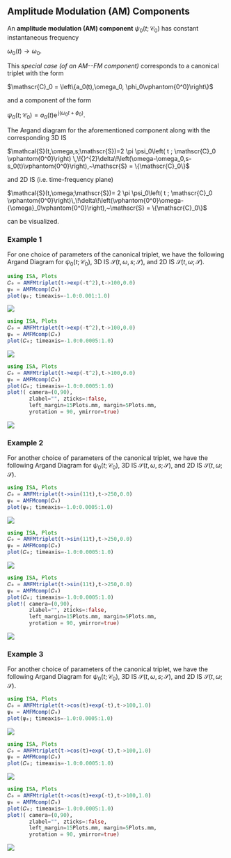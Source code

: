 ## Amplitude Modulation (AM) Components

An **amplitude modulation (AM) component** $\psi_0(t;\mathscr{C}_0)$ has constant instantaneous frequency

$\omega_0(t)\rightarrow \omega_0.$

This *special case (of an AM--FM component)* corresponds to a canonical triplet with the form

$\mathscr{C}_0 = \left\{a_0(t),\omega_0, \phi_0\vphantom{0^0}\right\}$

and a component of the form

$\psi_0(t;\mathscr{C}_0) = a_0(t) \mathrm{e}^{\,\mathrm{j}(\omega_0 t +\phi_0)}.$

The Argand diagram for the aforementioned component along with the corresponding 3D IS

$\mathcal{S}(t,\omega,s;\mathscr{S})=2 \pi  \psi_0\left( t ; \mathscr{C}_0 \vphantom{0^0}\right) \,\!{}^{2}\delta\!\left(\omega-\omega_0,s-s_0(t)\vphantom{0^0}\right),~\mathscr{S} = \{\mathscr{C}_0\}$

and 2D IS (i.e. time-frequency plane)

$\mathcal{S}(t,\omega;\mathscr{S})=  2 \pi  \psi_0\left( t ; \mathscr{C}_0 \vphantom{0^0}\right)\,\!\delta\!\left(\vphantom{0^0}\omega-{\omega}_0\vphantom{0^0}\right),~\mathscr{S} = \{\mathscr{C}_0\}$

can be visualized.


### Example 1

For one choice of parameters of the canonical triplet, we have the following Argand Diagram for $\psi_0(t;\mathscr{C}_0)$, 3D IS $\mathcal{S}(t,\omega,s;\mathscr{S})$, and 2D IS $\mathcal{S}(t,\omega;\mathscr{S})$.

```julia
using ISA, Plots
𝐶₀ = AMFMtriplet(t->exp(-t^2),t->100,0.0)
ψ₀ = AMFMcomp(𝐶₀)
plot(ψ₀; timeaxis=-1.0:0.001:1.0)
```
![](https://raw.githubusercontent.com/NMSU-ISA/ISA/master/docs/src/assets/IS_exAM1.png)

```julia
using ISA, Plots
𝐶₀ = AMFMtriplet(t->exp(-t^2),t->100,0.0)
ψ₀ = AMFMcomp(𝐶₀)
plot(𝐶₀; timeaxis=-1.0:0.0005:1.0)
```
![](https://raw.githubusercontent.com/NMSU-ISA/ISA/master/docs/src/assets/IS_exAM2.png)

```julia
using ISA, Plots
𝐶₀ = AMFMtriplet(t->exp(-t^2),t->100,0.0)
ψ₀ = AMFMcomp(𝐶₀)
plot(𝐶₀; timeaxis=-1.0:0.0005:1.0)
plot!( camera=(0,90),
       zlabel="", zticks=:false,
       left_margin=15Plots.mm, margin=5Plots.mm,
       yrotation = 90, ymirror=true)
```
![](https://raw.githubusercontent.com/NMSU-ISA/ISA/master/docs/src/assets/IS_exAM3.png)


### Example 2

For another choice of parameters of the canonical triplet, we have the following Argand Diagram for $\psi_0(t;\mathscr{C}_0)$, 3D IS $\mathcal{S}(t,\omega,s;\mathscr{S})$, and 2D IS $\mathcal{S}(t,\omega;\mathscr{S})$.


```julia
using ISA, Plots
𝐶₀ = AMFMtriplet(t->sin(11t),t->250,0.0)
ψ₀ = AMFMcomp(𝐶₀)
plot(ψ₀; timeaxis=-1.0:0.0005:1.0)
```
![](https://raw.githubusercontent.com/NMSU-ISA/ISA/master/docs/src/assets/IS_exAM4.png)

```julia
using ISA, Plots
𝐶₀ = AMFMtriplet(t->sin(11t),t->250,0.0)
ψ₀ = AMFMcomp(𝐶₀)
plot(𝐶₀; timeaxis=-1.0:0.0005:1.0)
```
![](https://raw.githubusercontent.com/NMSU-ISA/ISA/master/docs/src/assets/IS_exAM5.png)

```julia
using ISA, Plots
𝐶₀ = AMFMtriplet(t->sin(11t),t->250,0.0)
ψ₀ = AMFMcomp(𝐶₀)
plot(𝐶₀; timeaxis=-1.0:0.0005:1.0)
plot!( camera=(0,90),
       zlabel="", zticks=:false,
       left_margin=15Plots.mm, margin=5Plots.mm,
       yrotation = 90, ymirror=true)
```
![](https://raw.githubusercontent.com/NMSU-ISA/ISA/master/docs/src/assets/IS_exAM6.png)

### Example 3

For another choice of parameters of the canonical triplet, we have the following Argand Diagram for $\psi_0(t;\mathscr{C}_0)$, 3D IS $\mathcal{S}(t,\omega,s;\mathscr{S})$, and 2D IS $\mathcal{S}(t,\omega;\mathscr{S})$.

```julia
using ISA, Plots
𝐶₀ = AMFMtriplet(t->cos(t)+exp(-t),t->100,1.0)
ψ₀ = AMFMcomp(𝐶₀)
plot(ψ₀; timeaxis=-1.0:0.0005:1.0)
```
![](https://raw.githubusercontent.com/NMSU-ISA/ISA/master/docs/src/assets/IS_exAM7.png)

```julia
using ISA, Plots
𝐶₀ = AMFMtriplet(t->cos(t)+exp(-t),t->100,1.0)
ψ₀ = AMFMcomp(𝐶₀)
plot(𝐶₀; timeaxis=-1.0:0.0005:1.0)
```
![](https://raw.githubusercontent.com/NMSU-ISA/ISA/master/docs/src/assets/IS_exAM8.png)

```julia
using ISA, Plots
𝐶₀ = AMFMtriplet(t->cos(t)+exp(-t),t->100,1.0)
ψ₀ = AMFMcomp(𝐶₀)
plot(𝐶₀; timeaxis=-1.0:0.0005:1.0)
plot!( camera=(0,90),
       zlabel="", zticks=:false,
       left_margin=15Plots.mm, margin=5Plots.mm,
       yrotation = 90, ymirror=true)
```
![](https://raw.githubusercontent.com/NMSU-ISA/ISA/master/docs/src/assets/IS_exAM9.png)
